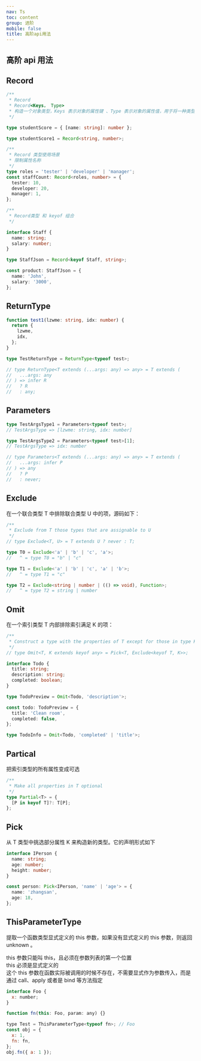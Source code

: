 ```yaml
---
nav: Ts
toc: content
group: 进阶
mobile: false
title: 高阶api用法
---
```


## 高阶 api 用法

## Record

```ts
/**
 * Record
 * Record<Keys， Type>
 * 构造一个对象类型，Keys 表示对象的属性键 、Type 表示对象的属性值，用于将一种类型属性映射到另一种类型
 */

type studentScore = { [name: string]: number };

type studentScore1 = Record<string, number>;

/**
 * Record 类型使用场景
 * 限制属性名称
 */
type roles = 'tester' | 'developer' | 'manager';
const staffCount: Record<roles, number> = {
  tester: 10,
  developer: 20,
  manager: 1,
};

/**
 * Record类型 和 keyof 组合
 */

interface Staff {
  name: string;
  salary: number;
}

type StaffJson = Record<keyof Staff, string>;

const product: StaffJson = {
  name: 'John',
  salary: '3000',
};
```

## ReturnType

```ts
function test1(lzwme: string, idx: number) {
  return {
    lzwme,
    idx,
  };
}

type TestReturnType = ReturnType<typeof test>;

// type ReturnType<T extends (...args: any) => any> = T extends (
//   ...args: any
// ) => infer R
//   ? R
//   : any;
```

## Parameters

```ts
type TestArgsType1 = Parameters<typeof test>;
// TestArgsType => [lzwme: string, idx: number]

type TestArgsType2 = Parameters<typeof test>[1];
// TestArgsType => idx: number

// type Parameters<T extends (...args: any) => any> = T extends (
//   ...args: infer P
// ) => any
//   ? P
//   : never;
```

## Exclude

在一个联合类型 T 中排除联合类型 U 中的项，源码如下：

```ts
/**
 * Exclude from T those types that are assignable to U
 */
// type Exclude<T, U> = T extends U ? never : T;

type T0 = Exclude<'a' | 'b' | 'c', 'a'>;
//   ^ = type T0 = "b" | "c"

type T1 = Exclude<'a' | 'b' | 'c', 'a' | 'b'>;
//   ^ = type T1 = "c"

type T2 = Exclude<string | number | (() => void), Function>;
//   ^ = type T2 = string | number
```

## Omit

在一个索引类型 T 内部排除索引满足 K 的项：

```ts
/**
 * Construct a type with the properties of T except for those in type K.
 */
// type Omit<T, K extends keyof any> = Pick<T, Exclude<keyof T, K>>;

interface Todo {
  title: string;
  description: string;
  completed: boolean;
}

type TodoPreview = Omit<Todo, 'description'>;

const todo: TodoPreview = {
  title: 'Clean room',
  completed: false,
};

type TodoInfo = Omit<Todo, 'completed' | 'title'>;
```

## Partical

把索引类型的所有属性变成可选

```ts
/**
 * Make all properties in T optional
 */
type Partial<T> = {
  [P in keyof T]?: T[P];
};
```

## Pick

从 T 类型中挑选部分属性 K 来构造新的类型。它的声明形式如下

```ts
interface IPerson {
  name: string;
  age: number;
  height: number;
}

const person: Pick<IPerson, 'name' | 'age'> = {
  name: 'zhangsan',
  age: 18,
};
```

## ThisParameterType

提取一个函数类型显式定义的 this 参数，如果没有显式定义的 this 参数，则返回 unknown 。

this 参数只能叫 this，且必须在参数列表的第一个位置  
this 必须是显式定义的  
这个 this 参数在函数实际被调用的时候不存在，不需要显式作为参数传入，而是通过 call、apply 或者是 bind 等方法指定

```js
interface Foo {
  x: number;
}

function fn(this: Foo, param: any) {}

type Test = ThisParameterType<typeof fn>; // Foo
const obj = {
  x: 1,
  fn: fn,
};
obj.fn({ a: 1 });
```
